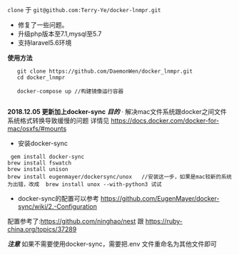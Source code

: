 
`clone` 于 `git@github.com:Terry-Ye/docker-lnmpr.git` 

- 修复了一些问题。
- 升级php版本至7.1,mysql至5.7
- 支持laravel5.6环境

**使用方法**

 ```
    git clone https://github.com/DaemonWen/docker_lnmpr.git
    cd docker_lnmpr
    
    docker-compose up //构建镜像运行容器
   
 ```
  
  
 **2018.12.05 更新加上docker-sync**
 ***目的***
 · 解决mac文件系统跟docker之间文件系统格式转换导致缓慢的问题 详情见 https://docs.docker.com/docker-for-mac/osxfs/#mounts
 
 
 - 安装docker-sync
 ```
  gem install docker-sync
 brew install fswatch
 brew install unison
 brew install eugenmayer/dockersync/unox   //安装这一步，如果是mac较新的系统为出错，改成  brew install unox --with-python3 试试
 ```
 - docker-sync的配置可以参考  https://github.com/EugenMayer/docker-sync/wiki/2.-Configuration
 
 
 配置参考了:https://github.com/ninghao/nest 跟 https://ruby-china.org/topics/37289
 
 ***注意***
 如果不需要使用docker-sync，需要把.env 文件重命名为其他文件即可
 
